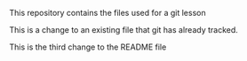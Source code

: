 This repository contains the files used for a git lesson

This is a change to an existing file that git has already tracked.

This is the third change to the README file

